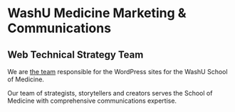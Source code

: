 # WashU Medicine Marketing &amp; Communications

## Web Technical Strategy Team

We are [the team](https://marcomm.med.wustl.edu/about/our-team/#web) responsible for the WordPress sites for the WashU School of Medicine.

Our team of strategists, storytellers and creators serves the School of Medicine with comprehensive communications expertise.
